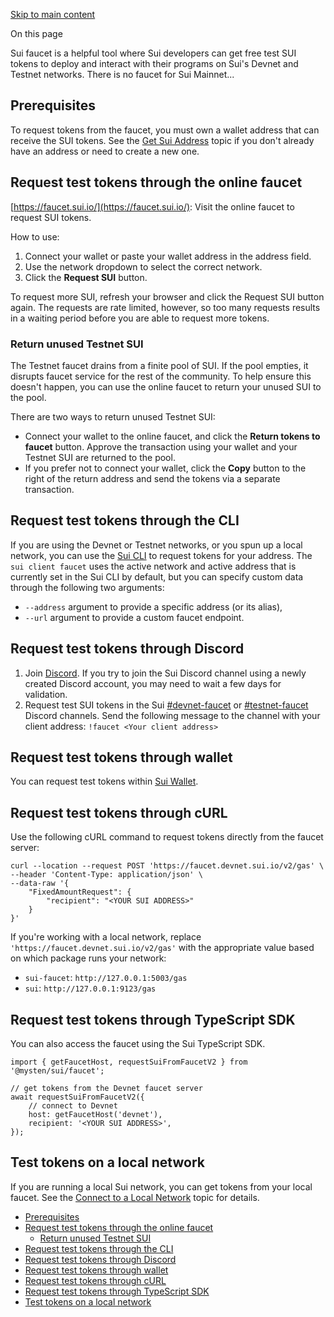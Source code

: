 [Skip to main content](https://docs.sui.io/guides/developer/getting-started/get-coins#__docusaurus_skipToContent_fallback)

On this page

Sui faucet is a helpful tool where Sui developers can get free test SUI tokens to deploy and interact with their programs on Sui's Devnet and Testnet networks. There is no faucet for Sui Mainnet...

## Prerequisites [​](https://docs.sui.io/guides/developer/getting-started/get-coins\#prerequisites "Direct link to Prerequisites")

To request tokens from the faucet, you must own a wallet address that can receive the SUI tokens. See the [Get Sui Address](https://docs.sui.io/guides/developer/getting-started/get-address) topic if you don't already have an address or need to create a new one.

## Request test tokens through the online faucet [​](https://docs.sui.io/guides/developer/getting-started/get-coins\#online-faucet "Direct link to Request test tokens through the online faucet")

[https://faucet.sui.io/](https://faucet.sui.io/): Visit the online faucet to request SUI tokens.

How to use:

1. Connect your wallet or paste your wallet address in the address field.
2. Use the network dropdown to select the correct network.
3. Click the **Request SUI** button.

To request more SUI, refresh your browser and click the Request SUI button again. The requests are rate limited, however, so too many requests results in a waiting period before you are able to request more tokens.

### Return unused Testnet SUI [​](https://docs.sui.io/guides/developer/getting-started/get-coins\#return-unused-testnet-sui "Direct link to Return unused Testnet SUI")

The Testnet faucet drains from a finite pool of SUI. If the pool empties, it disrupts faucet service for the rest of the community. To help ensure this doesn't happen, you can use the online faucet to return your unused SUI to the pool.

There are two ways to return unused Testnet SUI:

- Connect your wallet to the online faucet, and click the **Return tokens to faucet** button. Approve the transaction using your wallet and your Testnet SUI are returned to the pool.
- If you prefer not to connect your wallet, click the **Copy** button to the right of the return address and send the tokens via a separate transaction.

## Request test tokens through the CLI [​](https://docs.sui.io/guides/developer/getting-started/get-coins\#request-test-tokens-through-the-cli "Direct link to Request test tokens through the CLI")

If you are using the Devnet or Testnet networks, or you spun up a local network, you can use the [Sui CLI](https://docs.sui.io/references/cli/client) to request tokens for your address. The `sui client faucet` uses the active network and active address that is currently set in the Sui CLI by default, but you can specify custom data through the following two arguments:

- `--address` argument to provide a specific address (or its alias),
- `--url` argument to provide a custom faucet endpoint.

## Request test tokens through Discord [​](https://docs.sui.io/guides/developer/getting-started/get-coins\#request-test-tokens-through-discord "Direct link to Request test tokens through Discord")

1. Join [Discord](https://discord.gg/sui).
If you try to join the Sui Discord channel using a newly created Discord account, you may need to wait a few days for validation.
2. Request test SUI tokens in the Sui [#devnet-faucet](https://discord.com/channels/916379725201563759/971488439931392130) or [#testnet-faucet](https://discord.com/channels/916379725201563759/1037811694564560966) Discord channels. Send the following message to the channel with your client address:
`!faucet <Your client address>`

## Request test tokens through wallet [​](https://docs.sui.io/guides/developer/getting-started/get-coins\#request-test-tokens-through-wallet "Direct link to Request test tokens through wallet")

You can request test tokens within [Sui Wallet](https://github.com/MystenLabs/mysten-app-docs/blob/main/mysten-sui-wallet.md#add-sui-tokens-to-your-sui-wallet).

## Request test tokens through cURL [​](https://docs.sui.io/guides/developer/getting-started/get-coins\#request-test-tokens-through-curl "Direct link to Request test tokens through cURL")

Use the following cURL command to request tokens directly from the faucet server:

```codeBlockLines_p187
curl --location --request POST 'https://faucet.devnet.sui.io/v2/gas' \
--header 'Content-Type: application/json' \
--data-raw '{
    "FixedAmountRequest": {
        "recipient": "<YOUR SUI ADDRESS>"
    }
}'

```

If you're working with a local network, replace `'https://faucet.devnet.sui.io/v2/gas'` with the appropriate value based on which package runs your network:

- `sui-faucet`: `http://127.0.0.1:5003/gas`
- `sui`: `http://127.0.0.1:9123/gas`

## Request test tokens through TypeScript SDK [​](https://docs.sui.io/guides/developer/getting-started/get-coins\#request-test-tokens-through-typescript-sdk "Direct link to Request test tokens through TypeScript SDK")

You can also access the faucet using the Sui TypeScript SDK.

```codeBlockLines_p187
import { getFaucetHost, requestSuiFromFaucetV2 } from '@mysten/sui/faucet';

// get tokens from the Devnet faucet server
await requestSuiFromFaucetV2({
	// connect to Devnet
	host: getFaucetHost('devnet'),
	recipient: '<YOUR SUI ADDRESS>',
});

```

## Test tokens on a local network [​](https://docs.sui.io/guides/developer/getting-started/get-coins\#test-tokens-on-a-local-network "Direct link to Test tokens on a local network")

If you are running a local Sui network, you can get tokens from your local faucet. See the [Connect to a Local Network](https://docs.sui.io/guides/developer/getting-started/local-network#use-the-local-faucet) topic for details.

- [Prerequisites](https://docs.sui.io/guides/developer/getting-started/get-coins#prerequisites)
- [Request test tokens through the online faucet](https://docs.sui.io/guides/developer/getting-started/get-coins#online-faucet)
  - [Return unused Testnet SUI](https://docs.sui.io/guides/developer/getting-started/get-coins#return-unused-testnet-sui)
- [Request test tokens through the CLI](https://docs.sui.io/guides/developer/getting-started/get-coins#request-test-tokens-through-the-cli)
- [Request test tokens through Discord](https://docs.sui.io/guides/developer/getting-started/get-coins#request-test-tokens-through-discord)
- [Request test tokens through wallet](https://docs.sui.io/guides/developer/getting-started/get-coins#request-test-tokens-through-wallet)
- [Request test tokens through cURL](https://docs.sui.io/guides/developer/getting-started/get-coins#request-test-tokens-through-curl)
- [Request test tokens through TypeScript SDK](https://docs.sui.io/guides/developer/getting-started/get-coins#request-test-tokens-through-typescript-sdk)
- [Test tokens on a local network](https://docs.sui.io/guides/developer/getting-started/get-coins#test-tokens-on-a-local-network)